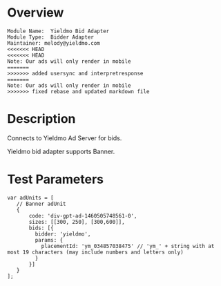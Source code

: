 # Overview

```
Module Name:  Yieldmo Bid Adapter
Module Type:  Bidder Adapter
Maintainer: melody@yieldmo.com
<<<<<<< HEAD
<<<<<<< HEAD
Note: Our ads will only render in mobile
=======
>>>>>>> added usersync and interpretresponse
=======
Note: Our ads will only render in mobile
>>>>>>> fixed rebase and updated markdown file
```

# Description

Connects to Yieldmo Ad Server for bids.

Yieldmo bid adapter supports Banner.

# Test Parameters
```
var adUnits = [
   // Banner adUnit
   {
       code: 'div-gpt-ad-1460505748561-0', 
       sizes: [[300, 250], [300,600]],
       bids: [{
         bidder: 'yieldmo',
         params: {
           placementId: 'ym_034857038475' // 'ym_' + string with at most 19 characters (may include numbers and letters only) 
         }
       }]
   }
];
```